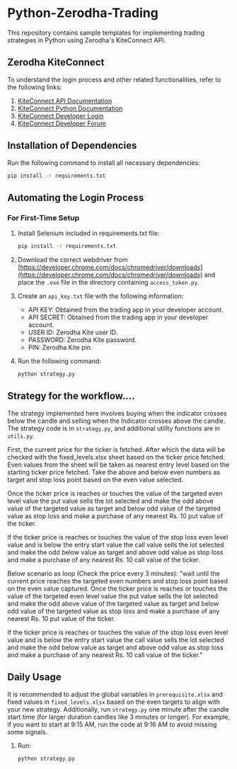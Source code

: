# Python-Zerodha-Trading

This repository contains sample templates for implementing trading strategies in Python using Zerodha's KiteConnect API.

## Zerodha KiteConnect
To understand the login process and other related functionalities, refer to the following links:

1. [KiteConnect API Documentation](https://kite.trade/docs/connect/v3/)
2. [KiteConnect Python Documentation](https://kite.trade/docs/pykiteconnect/v3/)
3. [KiteConnect Developer Login](https://developers.kite.trade/login)
4. [KiteConnect Developer Forum](https://kite.trade/forum/)

## Installation of Dependencies
Run the following command to install all necessary dependencies:

```bash
pip install -r requirements.txt
```


## Automating the Login Process

### For First-Time Setup

1. Install Selenium included in requirements.txt file:

   ```bash
   pip install -r requirements.txt
   ```

2. Download the correct webdriver from [https://developer.chrome.com/docs/chromedriver/downloads](https://developer.chrome.com/docs/chromedriver/downloads) and place the `.exe` file in the directory containing `access_token.py`.
3. Create an `api_key.txt` file with the following information:
   - API KEY: Obtained from the trading app in your developer account.
   - API SECRET: Obtained from the trading app in your developer account.
   - USER ID: Zerodha Kite user ID.
   - PASSWORD: Zerodha Kite password.
   - PIN: Zerodha Kite pin.

4. Run the following command:

   ```bash
   python strategy.py
   ```

## Strategy for the workflow....

The strategy implemented here involves buying when the indicator crosses below the candle and selling when the Indicator crosses above the candle. The strategy code is in `strategy.py`, and additional utility functions are in `utils.py`.

First, the current price for the ticker is fetched. After which the data will be checked with the fixed_levels.xlsx sheet based on the ticker price fetched. 
Even values from the sheet will be taken as nearest entry level based on the starting ticker price fetched. 
Take the above and below even numbers as target and stop loss point based on the even value selected. 

Once the ticker price is reaches or touches the value of the targeted even level value the put value sells the lot selected and make the odd above value of the targeted value as target and below odd value of the targeted value as stop loss and make a purchase of any nearest Rs. 10 put value of the ticker. 

If the ticker price is reaches or touches the value of the stop loss even level value and is below the entry start value the call value sells the lot selected and make the odd below value as target and above odd value as stop loss and make a purchase of any nearest Rs. 10 call value of the ticker. 

Below scenario as loop (Check the price every 3 minutes):
"wait until the current price reaches the targeted even numbers and stop loss point based on the even value captured. Once the ticker price is reaches or touches the value of the targeted even level value the put value sells the lot selected and make the odd above value of the targeted value as target and below odd value of the targeted value as stop loss and make a purchase of any nearest Rs. 10 put value of the ticker. 

If the  ticker price is reaches or touches the value of the stop loss even level value and is below the entry start value the call value sells the lot selected and make the odd below value as target and above odd value as stop loss and make a purchase of any nearest Rs. 10 call value of the ticker."



## Daily Usage

It is recommended to adjust the global variables in `prerequisite.xlsx` and fixed values in `fixed_levels.xlsx` based on the even targets to align with your new strategy. Additionally, run `strategy.py` one minute after the candle start time (for larger duration candles like 3 minutes or longer). For example, if you want to start at 9:15 AM, run the code at 9:16 AM to avoid missing some signals.

1. Run:

   ```bash
   python strategy.py
   ```

